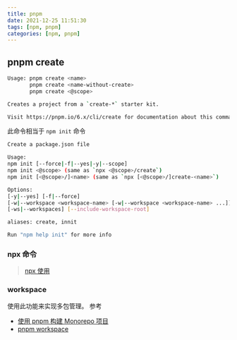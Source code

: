 ```yaml
---
title: pnpm
date: 2021-12-25 11:51:30
tags: [npm, pnpm]
categories: [npm, pnpm]
---
```


## pnpm create

```bash
Usage: pnpm create <name>
       pnpm create <name-without-create>
       pnpm create <@scope>

Creates a project from a `create-*` starter kit.

Visit https://pnpm.io/6.x/cli/create for documentation about this command.
```

此命令相当于 `npm init` 命令

```bash
Create a package.json file

Usage:
npm init [--force|-f|--yes|-y|--scope]
npm init <@scope> (same as `npx <@scope>/create`)
npm init [<@scope>/]<name> (same as `npx [<@scope>/]create-<name>`)

Options:
[-y|--yes] [-f|--force]
[-w|--workspace <workspace-name> [-w|--workspace <workspace-name> ...]]
[-ws|--workspaces] [--include-workspace-root]

aliases: create, innit

Run "npm help init" for more info
```

### npx 命令

> [npx 使用](https://www.ruanyifeng.com/blog/2019/02/npx.html)

### workspace

使用此功能来实现多包管理。
参考

- [使用 pnpm 构建 Monorepo 项目](https://zhuanlan.zhihu.com/p/373935751)
- [pnpm workspace](https://pnpm.io/workspaces)
